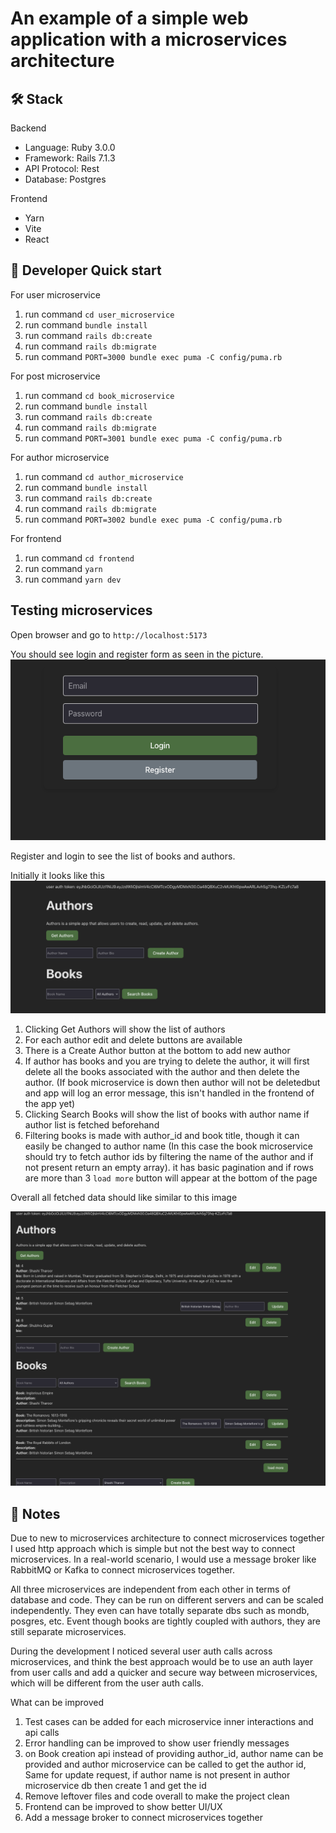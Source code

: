  # An example of a simple web application with a microservices architecture

## 🛠 Stack

Backend

- Language: Ruby 3.0.0
- Framework: Rails 7.1.3
- API Protocol: Rest
- Database: Postgres

Frontend

- Yarn
- Vite
- React

## 🚀 Developer Quick start

For user microservice

1. run command `cd user_microservice`
1. run command `bundle install`
1. run command `rails db:create`
1. run command `rails db:migrate`
1. run command `PORT=3000 bundle exec puma -C config/puma.rb`

For post microservice

1. run command `cd book_microservice`
1. run command `bundle install`
1. run command `rails db:create`
1. run command `rails db:migrate`
1. run command `PORT=3001 bundle exec puma -C config/puma.rb`

For author microservice

1. run command `cd author_microservice`
1. run command `bundle install`
1. run command `rails db:create`
1. run command `rails db:migrate`
1. run command `PORT=3002 bundle exec puma -C config/puma.rb`

For frontend

1. run command `cd frontend`
1. run command `yarn`
1. run command `yarn dev`



## Testing microservices

Open browser and go to `http://localhost:5173`

You should see login and register form as seen in the picture. 
![image](assets/login.png)

Register and login to see the list of books and authors.

Initially it looks like this
![image](assets/page_initial.png)

1. Clicking Get Authors will show the list of authors
1. For each author edit and delete buttons are available
1. There is a Create Author button at the bottom to add new author
1. If author has books and you are trying to delete the author, it will first delete all the books associated with the author and then delete the author. (If book microservice is down then author will not be deletedbut and app will log an error message, this isn't handled in the frontend of the app yet)
1. Clicking Search Books will show the list of books with author name if author list is fetched beforehand
1. Filtering books is made with author_id and book title, though it can easily be changed to author name (In this case the book microservice should try to fetch author ids by filtering the name of the author and if not present return an empty array). it has basic pagination and if rows are more than 3 `load more` button will appear at the bottom of the page


Overall all fetched data should like similar to this image

![image](assets/page_final.png)


## 📝 Notes

Due to new to microservices architecture to connect microservices together I used http approach which is simple but not the best way to connect microservices. In a real-world scenario, I would use a message broker like RabbitMQ or Kafka to connect microservices together.

All three microservices are independent from each other in terms of database and code. They can be run on different servers and can be scaled independently. They even can have totally separate dbs such as mondb, posgres, etc. Event though books are tightly coupled with authors, they are still separate microservices.

During the development I noticed several user auth calls across microservices, and think the best approach would be to use an auth layer from user calls and add a quicker and secure way between microservices, which will be different from the user auth calls. 


What can be improved

1. Test cases can be added for each microservice inner interactions and api calls
1. Error handling can be improved to show user friendly messages
1. on Book creation api instead of providing author_id, author name can be provided and author microservice can be called to get the author id, Same for update request, if author name is not present in author microservice db then create 1 and get the id
1. Remove leftover files and code overall to make the project clean
1. Frontend can be improved to show better UI/UX
1. Add a message broker to connect microservices together